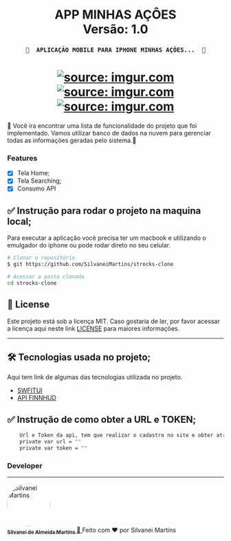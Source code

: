 <h1 align="center">
   APP MINHAS AÇÔES
    <br />
   Versão: 1.0
</h1>

<h3 align="center">

	🚧  APLICAÇÃO MOBILE PARA IPHONE MINHAS AÇÔES...  🚧
</h3>

<h1 align="center">
 	<a href="https://imgur.com/P7Y4rnG"><img src="https://i.imgur.com/P7Y4rnG.png" title="source: imgur.com" /></a>
	<br />
	<a href="https://imgur.com/fHEf2f8"><img src="https://i.imgur.com/fHEf2f8.png" title="source: imgur.com" /></a>
	<br />
	<a href="https://imgur.com/ePPlQKg"><img src="https://i.imgur.com/ePPlQKg.png" title="source: imgur.com" /></a>
	<br />
</h1>

🚀 Você ira encontrar uma lista de funcionalidade do projeto que foi implementado. Vamos utilizar banco de dados na nuvem para gerenciar todas as informações geradas pelo sistema.📄

### Features

- [X] Tela Home;
- [X] Tela Searching;
- [X] Consumo API

## ✅ Instrução para rodar o projeto na maquina local;

Para executar a aplicação você precisa ter um macbook e utilizando o emulgador do iphone ou pode rodar direto no seu celular.

```bash
# Clonar o repositório
$ git https://github.com/SilvaneiMartins/strocks-clone

# Acessar a pasta clonada
cd strocks-clone
```

## :memo: License

Este projeto está sob a licença MIT. Caso gostaria de ler, por favor acessar a licença aqui neste link [LICENSE](https://github.com/SilvaneiMartins/strocks-clone/LICENSE) para maiores informações.

---

## 🛠 Tecnologias usada no projeto;

Aqui tem link de algumas das tecnologias utilizada no projeto.

-   [SWFITUI](https://developer.apple.com/xcode/swiftui/)
-   [API FINNHUD](https://finnhub.io/)

## ✅ Instrução de como obter a URL e TOKEN;
```bash
    Url e Token da api, tem que realizar o cadastro no site e obter atraves do seu cadastro;
    private var url = ""
    private var token = ""
```

### Developer

---

<a href="https://github.com/SilvaneiMartins">
    <img
        style="border-radius:50%"
        src="https://github.com/SilvaneiMartins.png"
        width="100px;"
        alt="Silvanei Martins"
    />
    <br />
    <sub>
        <b>Silvanei de Almeida Martins</b>
    </sub>
</a>
     <a href="https://github.com/SilvaneiMartins" title="Silvanei martins" >
    🚀
 </a>
Feito com ❤️ por Silvanei Martins
